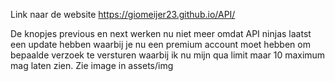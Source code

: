 Link naar de website https://giomeijer23.github.io/API/

De knopjes previous en next werken nu niet meer omdat API ninjas laatst een update hebben waarbij je nu een premium account moet hebben om bepaalde verzoek te versturen waarbij ik nu mijn qua limit maar 10 maximum mag laten zien. Zie image in assets/img
